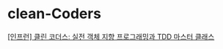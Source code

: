 # clean-Coders
[[인프런] 클린 코더스: 실전 객체 지향 프로그래밍과 TDD 마스터 클래스](https://www.inflearn.com/course/%ED%81%B4%EB%A6%B0%EC%BD%94%EB%8D%94%EC%8A%A4-%EC%8B%A4%EC%A0%84%EA%B0%9D%EC%B2%B4%EC%A7%80%ED%96%A5-tdd-%EB%A7%88%EC%8A%A4%ED%84%B0%ED%81%B4%EB%9E%98%EC%8A%A4/dashboard)
